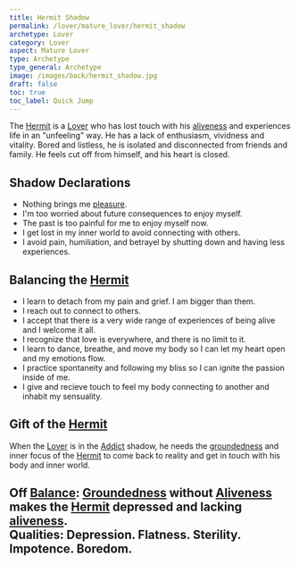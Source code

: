 ```yaml
---
title: Hermit Shadow
permalink: /lover/mature_lover/hermit_shadow
archetype: Lover
category: Lover
aspect: Mature Lover
type: Archetype
type_general: Archetype
image: /images/back/hermit_shadow.jpg
draft: false
toc: true
toc_label: Quick Jump
---
```

 The [Hermit](/lover/mature_lover/hermit_shadow) is a [Lover](/lover/mature_lover) who has lost touch with his [aliveness](/lover/mature_lover/aliveness) and experiences life in an "unfeeling" way. He has a lack of enthusiasm, vividness and vitality. Bored and listless, he is isolated and disconnected from friends and family. He feels cut off from himself, and his heart is closed.   
  
  
## Shadow Declarations  
- Nothing brings me [pleasure](/lover/heart/care_giver/pleasure).   
- I'm too worried about future consequences to enjoy myself.  
- The past is too painful for me to enjoy myself now.   
- I get lost in my inner world to avoid connecting with others.   
- I avoid pain, humiliation, and betrayel by shutting down and having less experiences.  
  
  
## Balancing the [Hermit](/lover/mature_lover/hermit_shadow)  
- I learn to detach from my pain and grief. I am bigger than them.   
- I reach out to connect to others.  
- I accept that there is a very wide range of experiences of being alive and I welcome it all.  
- I recognize that love is everywhere, and there is no limit to it.  
- I learn to dance, breathe, and move my body so I can let my heart open and my emotions flow.  
- I practice spontaneity and following my bliss so I can ignite the passion inside of me.   
- I give and recieve touch to feel my body connecting to another and inhabit my sensuality.  
  
  
## Gift of the [Hermit](/lover/mature_lover/hermit_shadow)  
When the [Lover](/lover/mature_lover) is in the [Addict](/lover/mature_lover/addict_shadow) shadow, he needs the [groundedness](/lover/mature_lover/groundedness) and inner focus of the [Hermit](/lover/mature_lover/hermit_shadow) to come back to reality and get in touch with his body and inner world.  
  
**Off [Balance](/king/body/ruler_and_judge/balance):** [Groundedness](/lover/mature_lover/groundedness) without [Aliveness](/lover/mature_lover/aliveness) makes the [Hermit](/lover/mature_lover/hermit_shadow) depressed and lacking [aliveness](/lover/mature_lover/aliveness).  
**Qualities:** Depression. Flatness. Sterility. Impotence. Boredom. 
---

